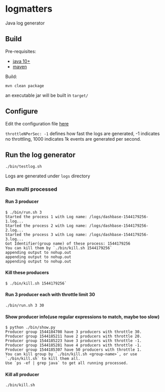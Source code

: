 # logmatters
Java log generator

## Build

Pre-requisites:

* [java 10+](https://www.oracle.com/technetwork/java/javase/downloads/jdk10-downloads-4416644.html)
* [maven](https://maven.apache.org/)

Build:
```
mvn clean package
```
an executable jar will be built in `target/`

## Configure

Edit the configuration file [here](https://github.com/dashbase/logmatters/blob/master/conf/config.yml)

`throttleNPerSec: -1` defines how fast the logs are generated, -1 indicates no throttling, 1000 indicates 1k events are generated per second.

## Run the log generator

```./bin/testlog.sh```

Logs are generated under `logs` directory

### Run multi processed
#### Run 3 producer
```
$ ./bin/run.sh 3
Started the process 1 with Log name: /logs/dashbase-1544179256-1.log...
Started the process 2 with Log name: /logs/dashbase-1544179256-2.log...
Started the process 3 with Log name: /logs/dashbase-1544179256-3.log...
Got Identifier(group name) of these process: 1544179256
You can kill them by `./bin/kill.sh 1544179256`
appending output to nohup.out                                                                                                                                             
appending output to nohup.out
appending output to nohup.out

```
#### Kill these producers
```
$ ./bin/kill.sh 1544179256`
```

#### Run 3 producer each with throttle limit 30
```./bin/run.sh 3 30```

#### Show producer info(use regular expressions to match, maybe too slow)
```
$ python ./bin/show.py
Producer group 1544184708 have 3 producers with throttle 30.
Producer group 1544185211 have 2 producers with throttle 20.
Producer group 1544185223 have 3 producers with throttle -1.
Producer group 1544185281 have 4 producers with throttle -1.
Producer group 1544185307 have 50 producers with throttle 1.
You can kill group by `./bin/kill.sh <group-name>`, or use `./bin/kill.sh` to kill them all.
Use `ps -ef | grep java` to get all running processed.
```

#### Kill all producer
```./bin/kill.sh```
